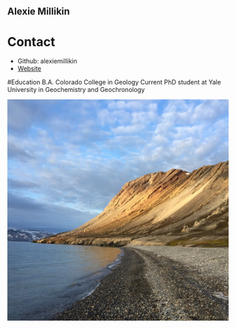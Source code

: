 ## Alexie Millikin

# Contact 
* Github: alexiemillikin
* [Website](https://people.earth.yale.edu/profile/alexie-millikin/about)

  
#Education
B.A. Colorado College in Geology
Current PhD student at Yale University in Geochemistry and Geochronology

![Geerbukta](/img/IMG_2763.jpg)
